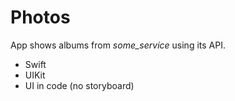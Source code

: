 # Photos

App shows albums from _some_service_ using its API.

* Swift
* UIKit
* UI in code (no storyboard)
